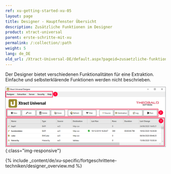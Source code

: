 ```yaml
---
ref: xu-getting-started-xu-05
layout: page
title: Designer - Hauptfenster Übersicht 
description: Zusätzliche Funktionen im Designer
product: xtract-universal
parent: erste-schritte-mit-xu
permalink: /:collection/:path
weight: 5
lang: de_DE
old_url: /Xtract-Universal-DE/default.aspx?pageid=zusaetzliche-funktionen-im-designer
---
```


Der Designer bietet verschiedenen Funktionalitäten für eine Extraktion. Einfache und selbsterklärende Funktionen werden nicht beschrieben. 

![Designer](/img/content/xu/xu_designer_main-window.png){:class="img-responsive"}

{% include _content/de/xu-specific/fortgeschrittene-techniken/designer_overview.md %}